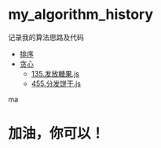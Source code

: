 # my_algorithm_history
记录我的算法思路及代码

<!--filetoc-start-->
- [排序](https://github.com/zsf1482451437/my_algorithm_history/tree/main/src/排序)
- [贪心](https://github.com/zsf1482451437/my_algorithm_history/tree/main/src/贪心)
  - [135.发放糖果.js](https://github.com/zsf1482451437/my_algorithm_history/tree/main/src/贪心/135.发放糖果.js)
  - [455.分发饼干.js](https://github.com/zsf1482451437/my_algorithm_history/tree/main/src/贪心/455.分发饼干.js)
<!--filetoc-end-->ma

# 加油，你可以！